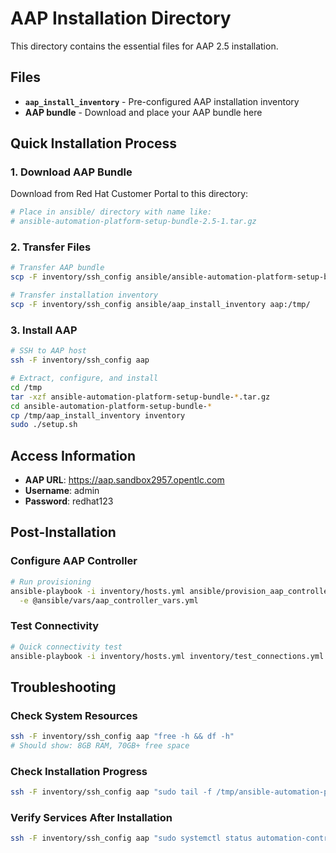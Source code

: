 # AAP Installation Directory

This directory contains the essential files for AAP 2.5 installation.

## Files

- **`aap_install_inventory`** - Pre-configured AAP installation inventory
- **AAP bundle** - Download and place your AAP bundle here

## Quick Installation Process

### 1. Download AAP Bundle
Download from Red Hat Customer Portal to this directory:
```bash
# Place in ansible/ directory with name like:
# ansible-automation-platform-setup-bundle-2.5-1.tar.gz
```

### 2. Transfer Files
```bash
# Transfer AAP bundle
scp -F inventory/ssh_config ansible/ansible-automation-platform-setup-bundle-*.tar.gz aap:/tmp/

# Transfer installation inventory
scp -F inventory/ssh_config ansible/aap_install_inventory aap:/tmp/
```

### 3. Install AAP
```bash
# SSH to AAP host
ssh -F inventory/ssh_config aap

# Extract, configure, and install
cd /tmp
tar -xzf ansible-automation-platform-setup-bundle-*.tar.gz
cd ansible-automation-platform-setup-bundle-*
cp /tmp/aap_install_inventory inventory
sudo ./setup.sh
```

## Access Information

- **AAP URL**: https://aap.sandbox2957.opentlc.com
- **Username**: admin
- **Password**: redhat123

## Post-Installation

### Configure AAP Controller
```bash
# Run provisioning
ansible-playbook -i inventory/hosts.yml ansible/provision_aap_controller.yml \
  -e @ansible/vars/aap_controller_vars.yml
```

### Test Connectivity
```bash
# Quick connectivity test
ansible-playbook -i inventory/hosts.yml inventory/test_connections.yml
```

## Troubleshooting

### Check System Resources
```bash
ssh -F inventory/ssh_config aap "free -h && df -h"
# Should show: 8GB RAM, 70GB+ free space
```

### Check Installation Progress
```bash
ssh -F inventory/ssh_config aap "sudo tail -f /tmp/ansible-automation-platform-installer/*.log"
```

### Verify Services After Installation
```bash
ssh -F inventory/ssh_config aap "sudo systemctl status automation-controller postgresql nginx"
```
